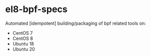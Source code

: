 [//]: # ($FrauBSD: el8-bpf-specs/README.md 2020-05-31 22:09:49 -0700 freebsdfrau $)

# el8-bpf-specs

Automated [idempotent] building/packaging of bpf related tools on:

* CentOS 7
* CentOS 8
* Ubuntu 18
* Ubuntu 20

